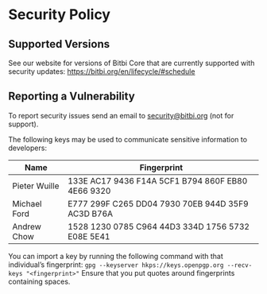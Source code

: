 # Security Policy

## Supported Versions

See our website for versions of Bitbi Core that are currently supported with
security updates: https://bitbi.org/en/lifecycle/#schedule

## Reporting a Vulnerability

To report security issues send an email to security@bitbi.org (not for support).

The following keys may be used to communicate sensitive information to developers:

| Name | Fingerprint |
|------|-------------|
| Pieter Wuille | 133E AC17 9436 F14A 5CF1  B794 860F EB80 4E66 9320 |
| Michael Ford | E777 299F C265 DD04 7930  70EB 944D 35F9 AC3D B76A |
| Andrew Chow | 1528 1230 0785 C964 44D3  334D 1756 5732 E08E 5E41 |

You can import a key by running the following command with that individual’s fingerprint: `gpg --keyserver hkps://keys.openpgp.org --recv-keys "<fingerprint>"` Ensure that you put quotes around fingerprints containing spaces.
